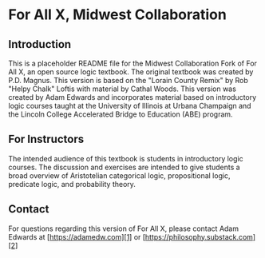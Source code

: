 # For All X, Midwest Collaboration

## Introduction

This is a placeholder README file for the Midwest Collaboration Fork of For All X, an open source logic textbook. The original textbook was created by P.D. Magnus. This version is based on the "Lorain County Remix" by Rob "Helpy Chalk" Loftis with material by Cathal Woods. This version was created by Adam Edwards and incorporates material based on introductory logic courses taught at the University of Illinois at Urbana Champaign and the Lincoln College Accelerated Bridge to Education (ABE) program.

## For Instructors

The intended audience of this textbook is students in introductory logic courses. The discussion and exercises are intended to give students a broad overview of Aristotelian categorical logic, propositional logic, predicate logic, and probability theory.

## Contact

For questions regarding this version of For All X, please contact Adam Edwards at [https://adamedw.com][1] or [https://philosophy.substack.com][2]

[1]: https://adamedw.com
[2]: https://philosophy.substack.com
